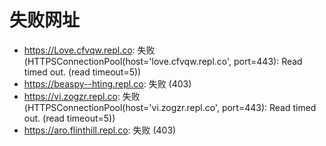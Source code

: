 # 失败网址
- https://Love.cfvqw.repl.co: 失败 (HTTPSConnectionPool(host='love.cfvqw.repl.co', port=443): Read timed out. (read timeout=5))
- https://beaspy--hting.repl.co: 失败 (403)
- https://vi.zogzr.repl.co: 失败 (HTTPSConnectionPool(host='vi.zogzr.repl.co', port=443): Read timed out. (read timeout=5))
- https://aro.flinthill.repl.co: 失败 (403)
